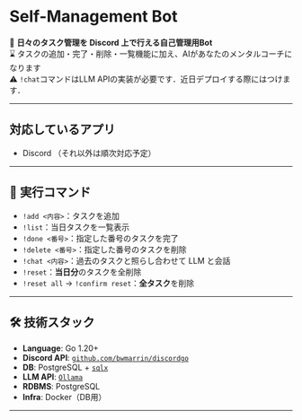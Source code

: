 # Self-Management Bot

🎯 **日々のタスク管理を Discord 上で行える自己管理用Bot**  
⌛️ タスクの追加・完了・削除・一覧機能に加え、AIがあなたのメンタルコーチになります  
⚠️ `!chat`コマンドはLLM APIの実装が必要です．近日デプロイする際にはつけます．

---

## 対応しているアプリ
- Discord
（それ以外は順次対応予定）
---

## 🚀 実行コマンド

- `!add <内容>`：タスクを追加
- `!list`：当日タスクを一覧表示
- `!done <番号>`：指定した番号のタスクを完了
- `!delete <番号>`：指定した番号のタスクを削除
- `!chat <内容>`：過去のタスクと照らし合わせて LLM と会話
- `!reset`：**当日分**のタスクを全削除
- `!reset all` → `!confirm reset`：**全タスク**を削除

---

## 🛠️ 技術スタック

- **Language**: Go 1.20+
- **Discord API**: [`github.com/bwmarrin/discordgo`](https://github.com/bwmarrin/discordgo)
- **DB**: PostgreSQL + [`sqlx`](https://github.com/jmoiron/sqlx)
- **LLM API**:  [`Ollama`](https://github.com/ollama/ollama)
- **RDBMS**: PostgreSQL 
- **Infra**: Docker（DB用）

---

